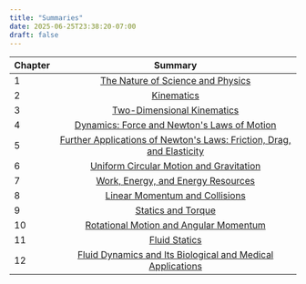 ```yaml
---
title: "Summaries"
date: 2025-06-25T23:38:20-07:00
draft: false
---
```


| Chapter       |      Summary    | 
| ------------- | :-----------: |
|1              | [The Nature of Science and Physics](/summaries/sum1.pdf)|
|2              | [Kinematics](/summaries/sum2.pdf) | 
|3              | [Two-Dimensional Kinematics](/summaries/sum3.pdf)|
|4              | [Dynamics: Force and Newton's Laws of Motion](/summaries/sum4.pdf) |
|5              | [Further Applications of Newton's Laws: Friction, Drag, and Elasticity](/summaries/sum5.pdf) |
|6              | [Uniform Circular Motion and Gravitation](/summaries/sum6.pdf) |
|7              | [Work, Energy, and Energy Resources](/summaries/sum7.pdf) |
|8              | [Linear Momentum and Collisions](/summaries/sum8.pdf) |
|9              | [Statics and Torque](/summaries/sum9.pdf) |
|10              | [Rotational Motion and Angular Momentum](/summaries/sum10.pdf) |
|11              | [Fluid Statics](/summaries/sum11.pdf) |
|12              | [Fluid Dynamics and Its Biological and Medical Applications](/summaries/sum12.pdf) |




